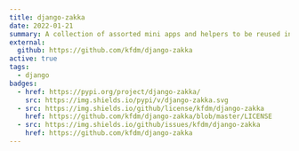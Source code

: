 ```yaml
---
title: django-zakka
date: 2022-01-21
summary: A collection of assorted mini apps and helpers to be reused in various Django projects
external:
  github: https://github.com/kfdm/django-zakka
active: true
tags:
  - django
badges:
  - href: https://pypi.org/project/django-zakka/
    src: https://img.shields.io/pypi/v/django-zakka.svg
  - src: https://img.shields.io/github/license/kfdm/django-zakka
    href: https://github.com/kfdm/django-zakka/blob/master/LICENSE
  - src: https://img.shields.io/github/issues/kfdm/django-zakka
    href: https://github.com/kfdm/django-zakka
---
```

